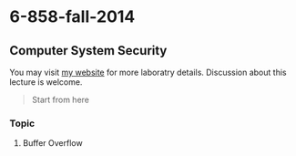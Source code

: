 # 6-858-fall-2014

## Computer System Security

You may visit [my website](http://121.42.178.158) for more laboratry details. Discussion about this lecture is welcome.

> Start from here

### Topic

1. Buffer Overflow
